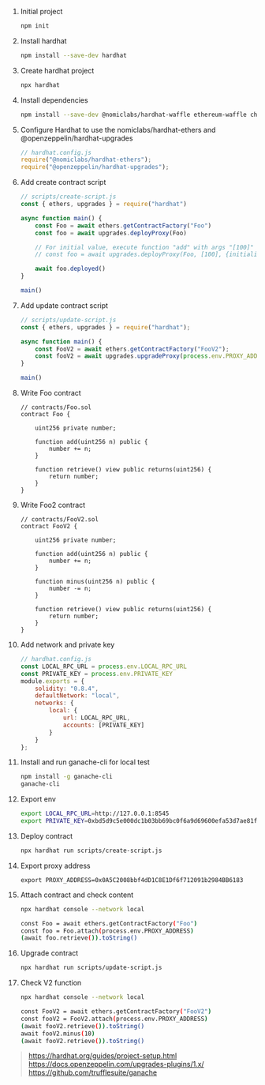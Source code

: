 1. Initial project

    ```bash
    npm init
    ```

2. Install hardhat
	
	```bash
	npm install --save-dev hardhat
	```
	
3. Create hardhat project

	```bash
	npx hardhat
	```

4. Install dependencies

    ```bash
    npm install --save-dev @nomiclabs/hardhat-waffle ethereum-waffle chai @nomiclabs/hardhat-ethers ethers @openzeppelin/hardhat-upgrades
    ```

5. Configure Hardhat to use the nomiclabs/hardhat-ethers and @openzeppelin/hardhat-upgrades

    ```js
    // hardhat.config.js
    require("@nomiclabs/hardhat-ethers");
    require("@openzeppelin/hardhat-upgrades");
    ```

6. Add create contract script

    ```js
    // scripts/create-script.js
    const { ethers, upgrades } = require("hardhat")

    async function main() {
        const Foo = await ethers.getContractFactory("Foo")
        const foo = await upgrades.deployProxy(Foo)

        // For initial value, execute function "add" with args "[100]"
        // const foo = await upgrades.deployProxy(Foo, [100], {initializer: "add"})

        await foo.deployed()
    }
    
    main()
    ```

7. Add update contract script

    ```js
    // scripts/update-script.js
    const { ethers, upgrades } = require("hardhat");

    async function main() {
        const FooV2 = await ethers.getContractFactory("FooV2");
        const fooV2 = await upgrades.upgradeProxy(process.env.PROXY_ADDRESS, FooV2)
    }

    main()
    ```

8. Write Foo contract

    ```sol
    // contracts/Foo.sol
    contract Foo {

        uint256 private number;

        function add(uint256 n) public {
            number += n;
        }

        function retrieve() view public returns(uint256) {
            return number;
        }
    }
    ```

9. Write Foo2 contract

    ```sol
    // contracts/FooV2.sol
    contract FooV2 {

        uint256 private number;

        function add(uint256 n) public {
            number += n;
        }

        function minus(uint256 n) public {
            number -= n;
        }

        function retrieve() view public returns(uint256) {
            return number;
        }
    }
    ```

10. Add network and private key

    ```js
    // hardhat.config.js
    const LOCAL_RPC_URL = process.env.LOCAL_RPC_URL
    const PRIVATE_KEY = process.env.PRIVATE_KEY
    module.exports = {
        solidity: "0.8.4",
        defaultNetwork: "local",
        networks: {
            local: {
                url: LOCAL_RPC_URL,
                accounts: [PRIVATE_KEY]
            }
        }
    };
    ```

11. Install and run ganache-cli for local test

    ```bash
    npm install -g ganache-cli
    ganache-cli
    ```

12. Export env

    ```bash
    export LOCAL_RPC_URL=http://127.0.0.1:8545
    export PRIVATE_KEY=0xbd5d9c5e000dc1b03bb69bc0f6a9d69600efa53d7ae81f7739cfed2d1ed11e59
    ```

13. Deploy contract

    ```bash
    npx hardhat run scripts/create-script.js
    ```

14. Export proxy address

    ```
    export PROXY_ADDRESS=0x0A5C2008bbf4dD1C8E1Df6f712091b2984BB6183
    ```

15. Attach contract and check content

    ```bash
    npx hardhat console --network local

    const Foo = await ethers.getContractFactory("Foo")
    const foo = Foo.attach(process.env.PROXY_ADDRESS)
    (await foo.retrieve()).toString()
    ```

16. Upgrade contract

    ```bash
    npx hardhat run scripts/update-script.js
    ```

17. Check V2 function

    ```bash
    npx hardhat console --network local

    const FooV2 = await ethers.getContractFactory("FooV2")
    const fooV2 = FooV2.attach(process.env.PROXY_ADDRESS)
    (await fooV2.retrieve()).toString()
    await fooV2.minus(10)
    (await fooV2.retrieve()).toString()
    ```


> https://hardhat.org/guides/project-setup.html  
> https://docs.openzeppelin.com/upgrades-plugins/1.x/  
> https://github.com/trufflesuite/ganache
